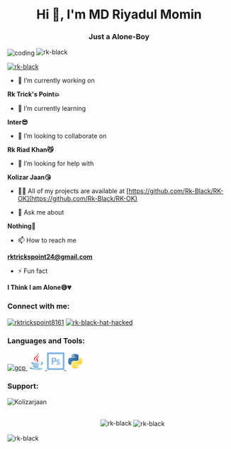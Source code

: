 <h1 align="center">Hi 👋, I'm MD Riyadul Momin</h1>
<h3 align="center">Just a Alone-Boy</h3>
<img align="center" alt="coding" width="400" src="https://images.app.goo.gl/a3vYgED7hhpgSPXj8"
<p align="left"> <img src="https://komarev.com/ghpvc/?username=rk-black&label=Profile%20views&color=0e75b6&style=flat" alt="rk-black" /> </p>

<p align="left"> <a href="https://github.com/ryo-ma/github-profile-trophy"><img src="https://github-profile-trophy.vercel.app/?username=rk-black" alt="rk-black" /></a> </p>

- 🔭 I’m currently working on 

**Rk Trick's Point💥**


- 🌱 I’m currently learning 

**Inter😎**


- 👯 I’m looking to collaborate on 

**Rk Riad Khan😼**


- 🤝 I’m looking for help with 

**Kolizar Jaan😘**


- 👨‍💻 All of my projects are available at [https://github.com/Rk-Black/RK-OK](https://github.com/Rk-Black/RK-OK)

- 💬 Ask me about 

**Nothing🥱**


- 📫 How to reach me 

**rktrickspoint24@gmail.com**


- ⚡ Fun fact 

**I Think I am Alone😅💔**


<h3 align="left">Connect with me:</h3>
<p align="left">
<a href="https://www.youtube.com/c/rktrickspoint8161" target="blank"><img align="center" src="https://raw.githubusercontent.com/rahuldkjain/github-profile-readme-generator/master/src/images/icons/Social/youtube.svg" alt="rktrickspoint8161" height="30" width="40" /></a>
<a href="https://www.hackerrank.com/rk-black-hat-hacked" target="blank"><img align="center" src="https://raw.githubusercontent.com/rahuldkjain/github-profile-readme-generator/master/src/images/icons/Social/hackerrank.svg" alt="rk-black-hat-hacked" height="30" width="40" /></a>
</p>

<h3 align="left">Languages and Tools:</h3>
<p align="left"> <a href="https://cloud.google.com" target="_blank" rel="noreferrer"> <img src="https://www.vectorlogo.zone/logos/google_cloud/google_cloud-icon.svg" alt="gcp" width="40" height="40"/> </a> <a href="https://www.java.com" target="_blank" rel="noreferrer"> <img src="https://raw.githubusercontent.com/devicons/devicon/master/icons/java/java-original.svg" alt="java" width="40" height="40"/> </a> <a href="https://www.photoshop.com/en" target="_blank" rel="noreferrer"> <img src="https://raw.githubusercontent.com/devicons/devicon/master/icons/photoshop/photoshop-line.svg" alt="photoshop" width="40" height="40"/> </a> <a href="https://www.python.org" target="_blank" rel="noreferrer"> <img src="https://raw.githubusercontent.com/devicons/devicon/master/icons/python/python-original.svg" alt="python" width="40" height="40"/> </a> </p>

<h3 align="left">Support:</h3>
<p><a href="https://ko-fi.com/Kolizarjaan"> <img align="left" src="https://cdn.ko-fi.com/cdn/kofi3.png?v=3" height="50" width="210" alt="Kolizarjaan" /></a></p><br><br>

<p><img align="left" src="https://github-readme-stats.vercel.app/api/top-langs?username=rk-black&show_icons=true&locale=en&layout=compact" alt="rk-black" /></p>

<p>&nbsp;<img align="center" src="https://github-readme-stats.vercel.app/api?username=rk-black&show_icons=true&locale=en" alt="rk-black" /></p>

<p><img align="center" src="https://github-readme-streak-stats.herokuapp.com/?user=rk-black&" alt="rk-black" /></p>














